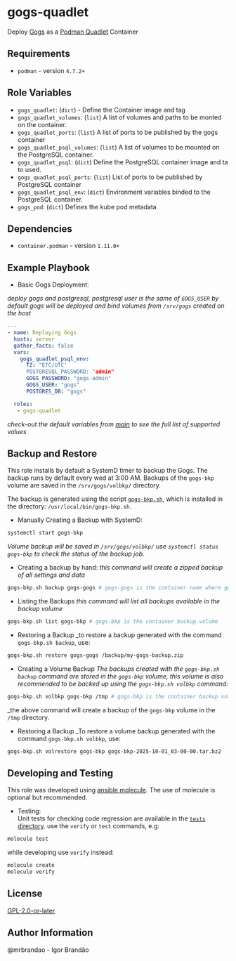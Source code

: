 gogs-quadlet
=========

Deploy [Gogs](https://gogs.io/) as a [Podman Quadlet](https://gogs.io/) Container

Requirements
------------

* `podman` - version `4.7.2+`  

Role Variables
--------------

* `gogs_quadlet`: (`dict`) - Define the Container image and tag  
* `gogs_quadlet_volumes`: (`list`) A list of volumes and paths to be
  monted on the container.  
* `gogs_quadlet_ports`: (`list`) A list of ports to be published by the gogs
  container  
* `gogs_quadlet_psql_volumes`: (`list`) A list of volumes to be
  mounted on the PostgreSQL container.  
* `gogs_quadlet_psql`: (`dict`) Define the PostgreSQL container image and
  ta to used.  
* `gogs_quadlet_psql_ports`: (`list`) List of ports to be published by
  PostgreSQL container  
* `gogs_quadlet_psql_env`: (`dict`) Environment variables binded to the
  PostgreSQL container. 
* `gogs_pod`: (`dict`) Defines the kube pod metadata

Dependencies
------------

* `container.podman` - version `1.11.0+`

Example Playbook
----------------

* Basic Gogs Deployment:

_deploy gogs and postgresql, postgresql user is the same of `GOGS_USER`_
_by default gogs will be deployed and bind volumes from `/srv/gogs` created on
the host_

```yaml
---
- name: Deploying Gogs
  hosts: server
  gather_facts: false
  vars:
    gogs_quadlet_psql_env:
      TZ: "ETC/UTC'
      POSTGRESQL_PASSWORD: "admin"
      GOGS_PASSWORD: "gogs-admin"
      GOGS_USER: "gogs"
      POSTGRES_DB: "gogs"

  roles:
   - gogs-quadlet
```

_check-out the default variables from [main](defaults/main.yml) to see the full
list of supported values_

Backup and Restore
-------------------

This role installs by default a SystemD timer to backup the Gogs.
The backup runs by default every wed at 3:00 AM.
Backups of the `gogs-bkp` volume are saved in the `/srv/gogs/volbkp/` directory.

The backup is generated using the script [`gogs-bkp.sh`](files/gogs-bkp.sh), 
which is installed in the directory: `/usr/local/bin/gogs-bkp.sh`. 

* Manually Creating a Backup with SystemD:
```bash
systemctl start gogs-bkp
```
_Volume backup will be saved in `/srv/gogs/volbkp/` use 
`systemctl status gogs-bkp` to check the status of the backup job._

* Creating a backup by hand:
_this command will create a zipped backup of all settings and data_
```bash
gogs-bkp.sh backup gogs-gogs # gogs-gogs is the container name where gogs is running
```

* Listing the Backups
_this command will list all backups available in the backup volume_ 
```bash
gogs-bkp.sh list gogs-bkp # gogs-bkp is the container backup volume
```

* Restoring a Backup
_to restore a backup generated with the command `gogs-bkp.sh backup`, use:

```bash
gogs-bkp.sh restore gogs-gogs /backup/my-gogs-backup.zip
```

* Creating a Volume Backup
_The backups created with the `gogs-bkp.sh backup` command are stored in the `gogs-bkp` volume,
this volume is also recommended to be backed up using the `gogs-bkp.sh volbkp` command:_

```bash
gogs-bkp.sh volbkp gogs-bkp /tmp # gogs-bkp is the container backup volume
```
_the above command will create a backup of the `gogs-bkp` volume in the `/tmp` directory.

* Restoring a Backup
_To restore a volume backup generated with the command `gogs-bkp.sh volbkp`, use:

```bash
gogs-bkp.sh volrestore gogs-bkp gogs-bkp-2025-10-01_03-00-00.tar.bz2
```

Developing and Testing
----------------------

This role was developed using [ansible
molecule](https://ansible.readthedocs.io/projects/molecule/).
The use of molecule is optional but recommended.  
  
* Testing:  
Unit tests for checking code regression are available in the [`tests` directory](tests/).
use the `verify` or `test` commands, e.g:  

```bash
molecule test
```

while developing use `verify` instead:  

```bash
molecule create
molecule verify
```

License
-------

[GPL-2.0-or-later](https://spdx.org/licenses/GPL-2.0-or-later.html)

Author Information
------------------

@mrbrandao - Igor Brandão
